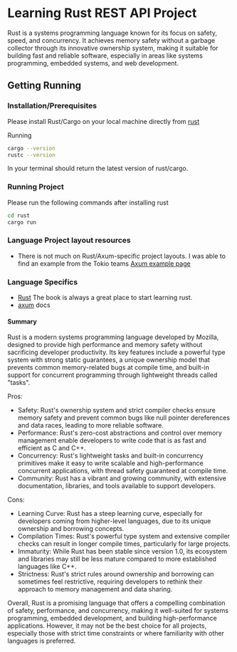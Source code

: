 # Learning Rust REST API Project

 Rust is a systems programming language known for its focus on safety, speed, and concurrency. It achieves memory safety without a garbage collector through its innovative ownership system, making it suitable for building fast and reliable software, especially in areas like systems programming, embedded systems, and web development.

## Getting Running

### Installation/Prerequisites

  Please install Rust/Cargo on your local machine directly from [rust](https://www.rust-lang.org/tools/install) 

  Running

  ```bash
  cargo --version
  rustc --version

  ``` 

 In your terminal should return the latest version of rust/cargo.

### Running Project

  Please run the following commands after installing rust


  ```bash
  cd rust
  cargo run
  ```

### Language Project layout resources

  - There is not much on Rust/Axum-specific project layouts. I was able to find an example from the Tokio teams [Axum example page](https://github.com/tokio-rs/axum/tree/main/axum/src)

### Language Specifics
  
  - [Rust](https://doc.rust-lang.org/book/) The book is always a great place to start learning rust.
  - [axum](https://docs.rs/axum/latest/axum/) docs 

#### Summary

  Rust is a modern systems programming language developed by Mozilla, designed to provide high performance and memory safety without sacrificing developer productivity. Its key features include a powerful type system with strong static guarantees, a unique ownership model that prevents common memory-related bugs at compile time, and built-in support for concurrent programming through lightweight threads called "tasks".

  Pros:

- Safety: Rust's ownership system and strict compiler checks ensure memory safety and prevent common bugs like null pointer dereferences and data races, leading to more reliable software.
- Performance: Rust's zero-cost abstractions and control over memory management enable developers to write code that is as fast and efficient as C and C++.
- Concurrency: Rust's lightweight tasks and built-in concurrency primitives make it easy to write scalable and high-performance concurrent applications, with thread safety guaranteed at compile time.
- Community: Rust has a vibrant and growing community, with extensive documentation, libraries, and tools available to support developers.

Cons:

  - Learning Curve: Rust has a steep learning curve, especially for developers coming from higher-level languages, due to its unique ownership and borrowing concepts.
  - Compilation Times: Rust's powerful type system and extensive compiler checks can result in longer compile times, particularly for large projects.
  - Immaturity: While Rust has been stable since version 1.0, its ecosystem and libraries may still be less mature compared to more established languages like C++.
  - Strictness: Rust's strict rules around ownership and borrowing can sometimes feel restrictive, requiring developers to rethink their approach to memory management and data sharing.
  
  Overall, Rust is a promising language that offers a compelling combination of safety, performance, and concurrency, making it well-suited for systems programming, embedded development, and building high-performance applications. However, it may not be the best choice for all projects, especially those with strict time constraints or where familiarity with other languages is preferred.
